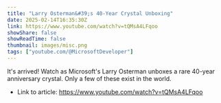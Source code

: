 ```yaml
---
title: "Larry Osterman&#39;s 40-Year Crystal Unboxing"
date: 2025-02-14T16:35:30Z
link: https://www.youtube.com/watch?v=tQMsA4LFqoo
showShare: false
showReadTime: false
thumbnail: images/misc.png
tags: ["youtube.com/@MicrosoftDeveloper"]
---
```

It's arrived! Watch as Microsoft's Larry Osterman unboxes a rare 40-year anniversary crystal. Only a few of these exist in the world.

- Link to article: https://www.youtube.com/watch?v=tQMsA4LFqoo